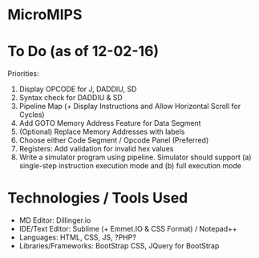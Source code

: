 # MicroMIPS

# To Do (as of 12-02-16)
Priorities:
  1. Display OPCODE for J, DADDIU, SD
  2. Syntax check for DADDIU & SD
  3. Pipeline Map (+ Display Instructions and Allow Horizontal Scroll for Cycles)
  4. Add GOTO Memory Address Feature for Data Segment
  5. (Optional) Replace Memory Addresses with labels
  6. Choose either Code Segment / Opcode Panel (Preferred)
  7. Registers: Add validation for invalid hex values
  8. Write a simulator program using pipeline. Simulator should support (a) single-step instruction execution mode and (b) full execution mode
  
# Technologies / Tools Used
  - MD Editor: Dillinger.io
  - IDE/Text Editor: Sublime (+ Emmet.IO & CSS Format) / Notepad++
  - Languages: HTML, CSS, JS, ?PHP?
  - Libraries/Frameworks: BootStrap CSS, JQuery for BootStrap
